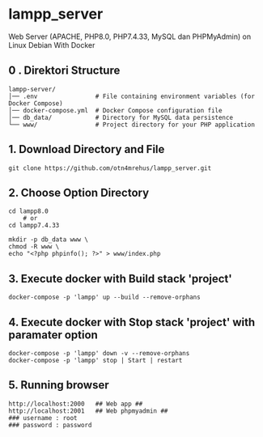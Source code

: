 # lampp_server
Web Server (APACHE, PHP8.0, PHP7.4.33, MySQL dan PHPMyAdmin) on Linux Debian With Docker
## 0 . Direktori Structure
````
lampp-server/
│── .env                # File containing environment variables (for Docker Compose)
│── docker-compose.yml  # Docker Compose configuration file
│── db_data/            # Directory for MySQL data persistence
└── www/                # Project directory for your PHP application

````

## 1. Download Directory and File
````
git clone https://github.com/otn4mrehus/lampp_server.git
````

## 2. Choose Option Directory
````
cd lampp8.0
    # or
cd lampp7.4.33  
````
````
mkdir -p db_data www \
chmod -R www \
echo "<?php phpinfo(); ?>" > www/index.php
````
## 3. Execute docker with Build stack 'project' 
````
docker-compose -p 'lampp' up --build --remove-orphans
````
## 4. Execute docker with Stop stack 'project' with paramater option
````
docker-compose -p 'lampp' down -v --remove-orphans
docker-compose -p 'lampp' stop | Start | restart
````
## 5. Running browser
````
http://localhost:2000   ## Web app ##
http://localhost:2001   ## Web phpmyadmin ##
### username : root
### password : password
````

